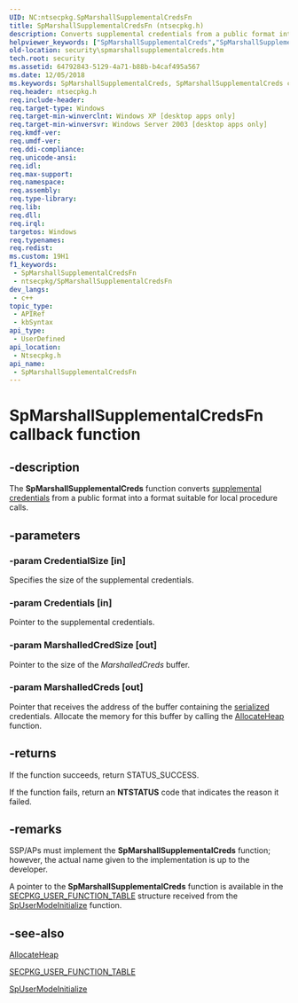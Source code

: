```yaml
---
UID: NC:ntsecpkg.SpMarshallSupplementalCredsFn
title: SpMarshallSupplementalCredsFn (ntsecpkg.h)
description: Converts supplemental credentials from a public format into a format suitable for local procedure calls.
helpviewer_keywords: ["SpMarshallSupplementalCreds","SpMarshallSupplementalCreds callback function [Security]","SpMarshallSupplementalCredsFn","SpMarshallSupplementalCredsFn callback","_ssp_spmarshallsupplementalcreds","ntsecpkg/SpMarshallSupplementalCreds","security.spmarshallsupplementalcreds"]
old-location: security\spmarshallsupplementalcreds.htm
tech.root: security
ms.assetid: 64792843-5129-4a71-b88b-b4caf495a567
ms.date: 12/05/2018
ms.keywords: SpMarshallSupplementalCreds, SpMarshallSupplementalCreds callback function [Security], SpMarshallSupplementalCredsFn, SpMarshallSupplementalCredsFn callback, _ssp_spmarshallsupplementalcreds, ntsecpkg/SpMarshallSupplementalCreds, security.spmarshallsupplementalcreds
req.header: ntsecpkg.h
req.include-header: 
req.target-type: Windows
req.target-min-winverclnt: Windows XP [desktop apps only]
req.target-min-winversvr: Windows Server 2003 [desktop apps only]
req.kmdf-ver: 
req.umdf-ver: 
req.ddi-compliance: 
req.unicode-ansi: 
req.idl: 
req.max-support: 
req.namespace: 
req.assembly: 
req.type-library: 
req.lib: 
req.dll: 
req.irql: 
targetos: Windows
req.typenames: 
req.redist: 
ms.custom: 19H1
f1_keywords:
 - SpMarshallSupplementalCredsFn
 - ntsecpkg/SpMarshallSupplementalCredsFn
dev_langs:
 - c++
topic_type:
 - APIRef
 - kbSyntax
api_type:
 - UserDefined
api_location:
 - Ntsecpkg.h
api_name:
 - SpMarshallSupplementalCredsFn
---
```


# SpMarshallSupplementalCredsFn callback function


## -description

The <b>SpMarshallSupplementalCreds</b> function converts <a href="/windows/desktop/SecGloss/s-gly">supplemental credentials</a> from a public format into a format suitable for local procedure calls.

## -parameters

### -param CredentialSize [in]

Specifies the size of the supplemental credentials.

### -param Credentials [in]

Pointer to the supplemental credentials.

### -param MarshalledCredSize [out]

Pointer to the size of the <i>MarshalledCreds</i> buffer.

### -param MarshalledCreds [out]

Pointer that receives the address of the buffer containing the <a href="/windows/desktop/SecGloss/s-gly">serialized</a> credentials. Allocate the memory for this buffer by calling the 
<a href="/windows/desktop/api/ntsecpkg/nc-ntsecpkg-lsa_allocate_lsa_heap">AllocateHeap</a> function.

## -returns

If the function succeeds, return STATUS_SUCCESS.

If the function fails, return an <b>NTSTATUS</b> code that indicates the reason it failed.

## -remarks

SSP/APs must implement the <b>SpMarshallSupplementalCreds</b> function; however, the actual name given to the implementation is up to the developer.

A pointer to the <b>SpMarshallSupplementalCreds</b> function is available in the 
<a href="/windows/desktop/api/ntsecpkg/ns-ntsecpkg-secpkg_user_function_table">SECPKG_USER_FUNCTION_TABLE</a> structure received from the 
<a href="/windows/desktop/api/ntsecpkg/nc-ntsecpkg-spusermodeinitializefn">SpUserModeInitialize</a> function.

## -see-also

<a href="/previous-versions/windows/desktop/legacy/aa374721(v=vs.85)">AllocateHeap</a>



<a href="/windows/desktop/api/ntsecpkg/ns-ntsecpkg-secpkg_user_function_table">SECPKG_USER_FUNCTION_TABLE</a>



<a href="/windows/desktop/api/ntsecpkg/nc-ntsecpkg-spusermodeinitializefn">SpUserModeInitialize</a>

